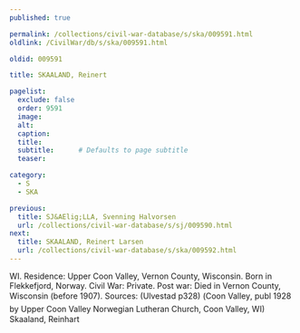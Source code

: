```yaml
---
published: true

permalink: /collections/civil-war-database/s/ska/009591.html
oldlink: /CivilWar/db/s/ska/009591.html

oldid: 009591

title: SKAALAND, Reinert

pagelist:
  exclude: false
  order: 9591
  image: 
  alt:
  caption:
  title:
  subtitle:      # Defaults to page subtitle
  teaser:

category: 
  - S 
  - SKA

previous:
  title: SJ&AElig;LLA, Svenning Halvorsen
  url: /collections/civil-war-database/s/sj/009590.html  
next:
  title: SKAALAND, Reinert Larsen
  url: /collections/civil-war-database/s/ska/009592.html   
---
```

WI. Residence: Upper Coon Valley, Vernon County, Wisconsin. Born in Flekkefjord, Norway. Civil War: Private. Post war: Died in Vernon County, Wisconsin (before 1907). Sources: (Ulvestad p328) (&#147;Coon Valley&#148;, publ 1928 by Upper Coon Valley Norwegian Lutheran Church, Coon Valley, WI) &#147;Skaaland, Reinhart&#148;